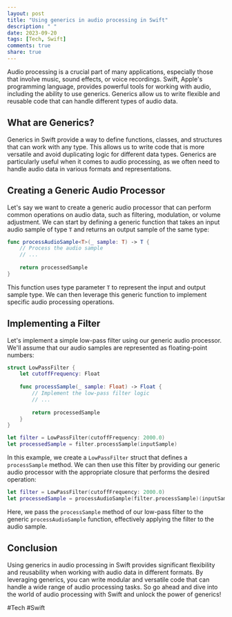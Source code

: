 ```yaml
---
layout: post
title: "Using generics in audio processing in Swift"
description: " "
date: 2023-09-20
tags: [Tech, Swift]
comments: true
share: true
---
```


Audio processing is a crucial part of many applications, especially those that involve music, sound effects, or voice recordings. Swift, Apple's programming language, provides powerful tools for working with audio, including the ability to use generics. Generics allow us to write flexible and reusable code that can handle different types of audio data.

## What are Generics?

Generics in Swift provide a way to define functions, classes, and structures that can work with any type. This allows us to write code that is more versatile and avoid duplicating logic for different data types. Generics are particularly useful when it comes to audio processing, as we often need to handle audio data in various formats and representations.

## Creating a Generic Audio Processor

Let's say we want to create a generic audio processor that can perform common operations on audio data, such as filtering, modulation, or volume adjustment. We can start by defining a generic function that takes an input audio sample of type `T` and returns an output sample of the same type:

```swift
func processAudioSample<T>(_ sample: T) -> T {
    // Process the audio sample
    // ...
    
    return processedSample
}
```

This function uses type parameter `T` to represent the input and output sample type. We can then leverage this generic function to implement specific audio processing operations.

## Implementing a Filter

Let's implement a simple low-pass filter using our generic audio processor. We'll assume that our audio samples are represented as floating-point numbers:

```swift
struct LowPassFilter {
    let cutoffFrequency: Float
    
    func processSample(_ sample: Float) -> Float {
        // Implement the low-pass filter logic
        // ...
        
        return processedSample
    }
}

let filter = LowPassFilter(cutoffFrequency: 2000.0)
let processedSample = filter.processSample(inputSample)
```

In this example, we create a `LowPassFilter` struct that defines a `processSample` method. We can then use this filter by providing our generic audio processor with the appropriate closure that performs the desired operation:

```swift
let filter = LowPassFilter(cutoffFrequency: 2000.0)
let processedSample = processAudioSample(filter.processSample)(inputSample)
```

Here, we pass the `processSample` method of our low-pass filter to the generic `processAudioSample` function, effectively applying the filter to the audio sample.

## Conclusion

Using generics in audio processing in Swift provides significant flexibility and reusability when working with audio data in different formats. By leveraging generics, you can write modular and versatile code that can handle a wide range of audio processing tasks. So go ahead and dive into the world of audio processing with Swift and unlock the power of generics!

#Tech #Swift